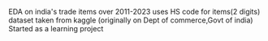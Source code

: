 EDA on india's trade items over 2011-2023
uses HS code for items(2 digits)
dataset taken from kaggle (originally on Dept of commerce,Govt of india)
Started as a learning project
